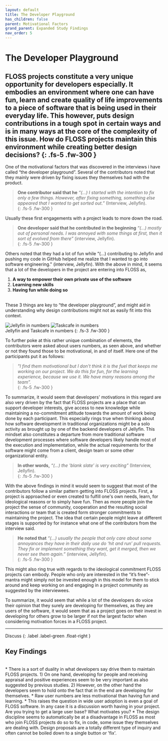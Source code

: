 ```yaml
---
layout: default
title: The Developer Playground
has_children: false
parent: Motivational Factors
grand_parent: Expanded Study Findings
nav_order: 5
---
```


# The Developer Playground

FLOSS projects constitute a very unique opportunity for developers especially. It embodies an environment where one can have fun, learn and create quality of life improvements to a piece of software that is being used in their everyday life. This however, puts design contributions in a tough spot in certain ways and is in many ways at the core of the complexity of this issue. How do FLOSS projects maintain this environment while creating better design decisions?
{: .fs-5 .fw-300 }
---

One of the motivational factors that was discovered in the interviews i have called “the developer playground”. Several of the contributors noted that they mainly were driven by fixing issues they themselves had with the product.  

> **One contributor said that he** *“(...) I started with the intention to fix only a few things. However, after fixing something, something else appeared that I wanted to get sorted out.”* (Interview, Jellyfin).  
{: .fs-5 .fw-300 }

Usually these first engagements with a project leads to more down the road.  

> **One developer said that he contributed in the beginning** *“(...) mostly out of personal needs. I was annoyed with some things at first, then it sort of evolved from there”* (interview, Jellyfin).  
{: .fs-5 .fw-300 }

Others noted that they had a lot of fun while “(...) contributing to Jellyfin and pushing my code in GitHub helped me realize that I wanted to go into software engineering." (interview, Jellyfin). With the above in mind, it seems that a lot of the developers in the project are entering into FLOSS as,  
1. **A way to empower their own private use of the software** 
2. **Learning new skills**
3. **Having fun while doing so**  
<br/>
These 3 things are key to “the developer playground”, and might aid in understanding why design contributions might not as easily fit into this context. 

![Jellyfin in numbers](/FLOSSUX/images/jellyfinnumbers.png) ![Taskcafe in numbers](/FLOSSUX/images/taskcafenumbers.png)  
Jellyfin and Taskcafe in numbers
{: .fs-3 .fw-300 }

To further poke at this rather unique combination of elements, the contributors were asked about users numbers, as seen above, and whether or not they found those to be motivational, in and of itself.  Here one of the participants put it as follows:  

> *"I find them motivational but I don't think it is the fuel that keeps me working on our project. We do this for fun, for the learning experience, because we use it. We have many reasons among the team”.*  
{: .fs-5 .fw-300 }
  
To summarize, it would seem that developers' motivations in this regard are also very driven by the fact that FLOSS projects are a place that can support developer interests, give access to new knowledge while maintaining a no-commitment attitude towards the amount of work being done by each participant. This especially rings true when thinking about how software development in traditional organizations might be a solo activity as brought up by one of the backend developers of Jellyfin. This mindset also constitutes a departure from more traditional software development processes where software developers likely handle most of the execution and implementation, while the actual requirements for the software might come from a client, design team or some other organizational entity.  

> **In other words,** *“(...) the 'blank slate’ is very exciting”* (Interview, Jellyfin).  
{: .fs-5 .fw-300 }

With the above findings in mind it would seem to suggest that most of the contributors follow a similar pattern getting into FLOSS projects. First, a project is approached or even created to fulfill one's own needs, learn, for ideological reasons or to simply have fun. Then as more people join the project the sense of community, cooperation and the resulting social interactions or team that is created form stronger commitments to maintaining the project. The idea that certain people might leave at different stages is supported by for instance what one of the contributors from the interview said.  

> **He noted that** *“(...) usually the people that only care about some annoyances they have in their daily use do ‘hit and run’ pull requests. They fix or implement something they want, get it merged, then we never see them again.”* (interview, Jellyfin).  
{: .fs-5 .fw-300 }

This might also ring true with regards to the ideological commitment FLOSS projects can embody. People who only are interested in the “it’s free”-mantra might simply not be invested enough in this model for them to stick around and keep working on and engaging in a project community as suggested by the interviewees. 

To summarize, it would seem that while a lot of the developers do voice their opinion that they surely are developing for themselves, as they are users of the software, it would seem that as a project goes on their invest in developing for others grow to be larger if not the largest factor when considering motivation forces in a FLOSS project.

---
Discuss 
{: .label .label-green .float-right }
## Key Findings
<br/>
* There is a sort of duality in what developers say drive them to maintain FLOSS projects. 
    1) On one hand, developing for people and receiving appraisal and positive experiences seem to be very important as also suggested by previous studies. 
    2) However, on the other hand the developers seem to hold onto the fact that in the end are developing for themselves.
* Raw user numbers are less motivational than having fun and learning.
    * This raises the question in wide user adoption is even a goal of FLOSS software. In any case it is a discussion worth having in your project. Are you trying to get a large user base? What motivates you?
* The design discipline seems to automatically be at a disadvantage in FLOSS as most who join FLOSS projects do so to fix, in code, some issue they themselves are dealing with. Design proposals are a totally different type of inquiry and often cannot be boiled down to a single button or 'fix'.

